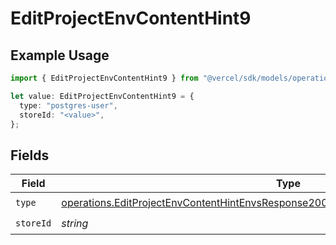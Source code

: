 # EditProjectEnvContentHint9

## Example Usage

```typescript
import { EditProjectEnvContentHint9 } from "@vercel/sdk/models/operations";

let value: EditProjectEnvContentHint9 = {
  type: "postgres-user",
  storeId: "<value>",
};
```

## Fields

| Field                                                                                                                                                                                        | Type                                                                                                                                                                                         | Required                                                                                                                                                                                     | Description                                                                                                                                                                                  |
| -------------------------------------------------------------------------------------------------------------------------------------------------------------------------------------------- | -------------------------------------------------------------------------------------------------------------------------------------------------------------------------------------------- | -------------------------------------------------------------------------------------------------------------------------------------------------------------------------------------------- | -------------------------------------------------------------------------------------------------------------------------------------------------------------------------------------------- |
| `type`                                                                                                                                                                                       | [operations.EditProjectEnvContentHintEnvsResponse200ApplicationJSONResponseBody19Type](../../models/operations/editprojectenvcontenthintenvsresponse200applicationjsonresponsebody19type.md) | :heavy_check_mark:                                                                                                                                                                           | N/A                                                                                                                                                                                          |
| `storeId`                                                                                                                                                                                    | *string*                                                                                                                                                                                     | :heavy_check_mark:                                                                                                                                                                           | N/A                                                                                                                                                                                          |
